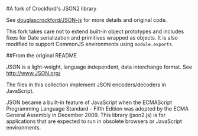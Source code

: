 #A fork of Crockford's JSON2 library

See [douglascrockford/JSON-js](https://github.com/douglascrockford/JSON-js) for more details and original code.

This fork takes care not to extend built-in object prototypes and includes fixes for Date serialization and
primitives wrapped as objects. It is also modified to support CommonJS environments using `module.exports`.

##From the original README

JSON is a light-weight, language independent, data interchange format.
See http://www.JSON.org/

The files in this collection implement JSON encoders/decoders in JavaScript.

JSON became a built-in feature of JavaScript when the ECMAScript Programming
Language Standard - Fifth Edition was adopted by the ECMA General Assembly
in December 2009. This library (json2.js) is for applications that are expected
to run in obsolete browsers or JavaScript environments.
